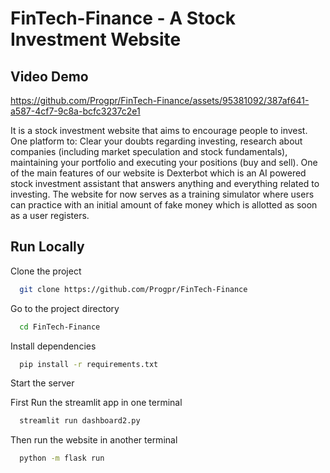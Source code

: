 # FinTech-Finance - A Stock Investment Website

## Video Demo
https://github.com/Progpr/FinTech-Finance/assets/95381092/387af641-a587-4cf7-9c8a-bcfc3237c2e1

It is a stock investment website that aims to encourage people to invest. One platform to: Clear your doubts regarding investing, research about companies (including market speculation and stock fundamentals), maintaining your portfolio and executing your positions (buy and sell). One of the main features of our website is Dexterbot which is an AI powered stock investment assistant that answers anything and everything related to investing. The website for now serves as a training simulator where users can practice with an initial amount of fake money which is allotted as soon as a user registers.
  
## Run Locally

Clone the project

```bash
  git clone https://github.com/Progpr/FinTech-Finance
```

Go to the project directory

```bash
  cd FinTech-Finance
```

Install dependencies

```bash
  pip install -r requirements.txt
```

Start the server

First Run the streamlit app in one terminal
```bash
  streamlit run dashboard2.py
```
Then run the website in another terminal
```bash
  python -m flask run
```


